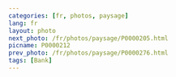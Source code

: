 ```yaml
---
categories: [fr, photos, paysage]
lang: fr
layout: photo
next_photo: /fr/photos/paysage/P0000205.html
picname: P0000212
prev_photo: /fr/photos/paysage/P0000276.html
tags: [Bank]
---
```

